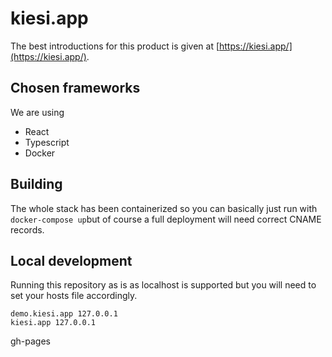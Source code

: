 # kiesi.app

The best introductions for this product is given at [https://kiesi.app/](https://kiesi.app/).

## Chosen frameworks

We are using
 - React
 - Typescript
 - Docker

## Building

The whole stack has been containerized so you can basically just run with
```docker-compose up```but of course a full deployment will need correct CNAME records. 

## Local development

Running this repository as is as localhost is supported but you will need to set your hosts file accordingly.

```console
demo.kiesi.app 127.0.0.1
kiesi.app 127.0.0.1
```
gh-pages
